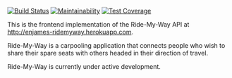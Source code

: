 [![Build Status](https://travis-ci.org/jamesenejo/rmw-frontend.svg?branch=develop)](https://travis-ci.org/jamesenejo/rmw-frontend) [![Maintainability](https://api.codeclimate.com/v1/badges/c06cfbcce3b60a24a545/maintainability)](https://codeclimate.com/github/jamesenejo/rmw-frontend/maintainability) [![Test Coverage](https://api.codeclimate.com/v1/badges/c06cfbcce3b60a24a545/test_coverage)](https://codeclimate.com/github/jamesenejo/rmw-frontend/test_coverage)

This is the frontend implementation of the Ride-My-Way API at http://enjames-ridemyway.herokuapp.com.

Ride-My-Way is a carpooling application that connects people who wish to share their spare seats with others headed in their direction of travel.

Ride-My-Way is currently under active development.
